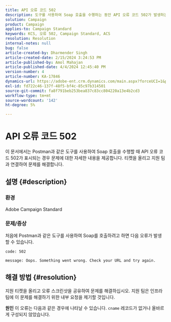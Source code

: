 ```yaml
---
title: API 오류 코드 502
description: 도구를 사용하여 Soap 호출을 수행하는 동안 API 오류 코드 502가 발생하는 문제에 대해 자세히 알아보십시오. 티켓 올리기 를 통해 지원 팀과 연결합니다.
solution: Campaign
product: Campaign
applies-to: Campaign Standard
keywords: KCS, 오류 502, Campaign Standard, ACS
resolution: Resolution
internal-notes: null
bug: false
article-created-by: Dharmender Singh
article-created-date: 2/15/2024 3:24:53 PM
article-published-by: Amol Mahajan
article-published-date: 4/4/2024 12:45:40 PM
version-number: 4
article-number: KA-17846
dynamics-url: https://adobe-ent.crm.dynamics.com/main.aspx?forceUCI=1&pagetype=entityrecord&etn=knowledgearticle&id=d007ba5c-16cc-ee11-9079-6045bd0061cb
exl-id: fd722c46-137f-48f5-bf4c-85c97b314501
source-git-commit: fa8f791beb253bea837c83cc804220a13e4b2cd3
workflow-type: tm+mt
source-wordcount: '142'
ht-degree: 5%

---
```


# API 오류 코드 502


이 문서에서는 Postman과 같은 도구를 사용하여 Soap 호출을 수행할 때 API 오류 코드 502가 표시되는 경우 문제에 대한 자세한 내용을 제공합니다. 티켓을 올리고 지원 팀과 연결하여 문제를 해결합니다.

## 설명 {#description}


### <b>환경</b>

Adobe Campaign Standard



### <b>문제/증상</b>

처음에 Postman과 같은 도구를 사용하여 Soap를 호출하려고 하면 다음 오류가 발생할 수 있습니다.




```
code: 502

message: Oops. Something went wrong. Check your URL and try again.
```





## 해결 방법 {#resolution}


지원 티켓을 올리고 오류 스크린샷을 공유하여 문제를 해결하십시오. 지원 팀은 인프라 팀에 이 문제를 해결하기 위한 내부 요청을 제기할 것입니다.


<b>원인</b>
이 오류는 다음과 같은 경우에 나타날 수 있습니다. `cname` 레코드가 없거나 올바르게 구성되지 않았습니다.
